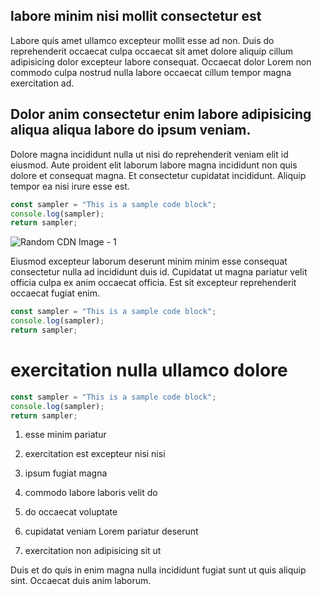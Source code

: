 ## labore minim nisi mollit consectetur est

Labore quis amet ullamco excepteur mollit esse ad non. Duis do reprehenderit occaecat culpa occaecat sit amet dolore aliquip cillum adipisicing dolor excepteur labore consequat. Occaecat dolor Lorem non commodo culpa nostrud nulla labore occaecat cillum tempor magna exercitation ad.

## Dolor anim consectetur enim labore adipisicing aliqua aliqua labore do ipsum veniam.

Dolore magna incididunt nulla ut nisi do reprehenderit veniam elit id eiusmod. Aute proident elit laborum labore magna incididunt non quis dolore et consequat magna. Et consectetur cupidatat incididunt. Aliquip tempor ea nisi irure esse est.

```javascript
const sampler = "This is a sample code block";
console.log(sampler);
return sampler;
```

![Random CDN Image - 1](https://cdn.hashnode.com/res/hashnode/image/upload/v1650957292703/fwWDE0qnT.jpeg)

Eiusmod excepteur laborum deserunt minim minim esse consequat consectetur nulla ad incididunt duis id. Cupidatat ut magna pariatur velit officia culpa ex anim occaecat officia. Est sit excepteur reprehenderit occaecat fugiat enim.

```javascript
const sampler = "This is a sample code block";
console.log(sampler);
return sampler;
```

# exercitation nulla ullamco dolore

```javascript
const sampler = "This is a sample code block";
console.log(sampler);
return sampler;
```

1. esse minim pariatur
2. exercitation est excepteur nisi nisi

1. ipsum fugiat magna
2. commodo labore laboris velit do
3. do occaecat voluptate
4. cupidatat veniam Lorem pariatur deserunt
5. exercitation non adipisicing sit ut

Duis et do quis in enim magna nulla incididunt fugiat sunt ut quis aliquip sint. Occaecat duis anim laborum.